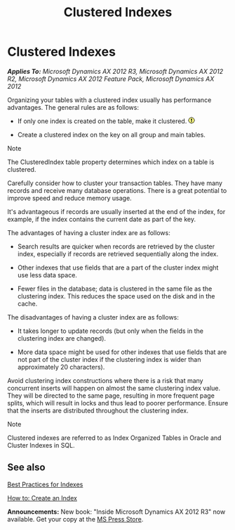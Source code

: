 ﻿---
title: Clustered Indexes
TOCTitle: Clustered Indexes
ms:assetid: 3000d837-df49-434e-b304-25ae069353a2
ms:mtpsurl: https://msdn.microsoft.com/en-us/library/Aa623224(v=AX.60)
ms:contentKeyID: 35241981
ms.date: 05/18/2015
mtps_version: v=AX.60
---

# Clustered Indexes 


_**Applies To:** Microsoft Dynamics AX 2012 R3, Microsoft Dynamics AX 2012 R2, Microsoft Dynamics AX 2012 Feature Pack, Microsoft Dynamics AX 2012_

Organizing your tables with a clustered index usually has performance advantages. The general rules are as follows:

  - If only one index is created on the table, make it clustered. ![Warning icon](images/Aa658028.WarningIcon(en-us,AX.60).gif "Warning icon")

  - Create a clustered index on the key on all group and main tables.


> [!NOTE]
> <P>The ClusteredIndex table property determines which index on a table is clustered.</P>



Carefully consider how to cluster your transaction tables. They have many records and receive many database operations. There is a great potential to improve speed and reduce memory usage.

It's advantageous if records are usually inserted at the end of the index, for example, if the index contains the current date as part of the key.

The advantages of having a cluster index are as follows:

  - Search results are quicker when records are retrieved by the cluster index, especially if records are retrieved sequentially along the index.

  - Other indexes that use fields that are a part of the cluster index might use less data space.

  - Fewer files in the database; data is clustered in the same file as the clustering index. This reduces the space used on the disk and in the cache.

The disadvantages of having a cluster index are as follows:

  - It takes longer to update records (but only when the fields in the clustering index are changed).

  - More data space might be used for other indexes that use fields that are not part of the cluster index if the clustering index is wider than approximately 20 characters).

Avoid clustering index constructions where there is a risk that many concurrent inserts will happen on almost the same clustering index value. They will be directed to the same page, resulting in more frequent page splits, which will result in locks and thus lead to poorer performance. Ensure that the inserts are distributed throughout the clustering index.


> [!NOTE]
> <P>Clustered indexes are referred to as Index Organized Tables in Oracle and Cluster Indexes in SQL.</P>



## See also

[Best Practices for Indexes](best-practices-for-indexes.md)

[How to: Create an Index](how-to-create-an-index.md)

  
**Announcements:** New book: "Inside Microsoft Dynamics AX 2012 R3" now available. Get your copy at the [MS Press Store](https://www.microsoftpressstore.com/store/inside-microsoft-dynamics-ax-2012-r3-9780735685109).

